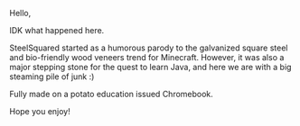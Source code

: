 Hello,

IDK what happened here.

SteelSquared started as a humorous parody to the galvanized square steel and bio-friendly wood veneers trend for Minecraft. 
However, it was also a major stepping stone for the quest to learn Java, and here we are with a big steaming pile of junk :)

Fully made on a potato education issued Chromebook.

Hope you enjoy!
